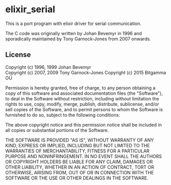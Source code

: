 # elixir_serial

This is a port program with elixir driver for serial communication.

The C code was originally written by Johan Bevemyr in 1996 and
sporadically maintained by Tony Garnock-Jones from 2007 onwards.

## License

Copyright (c) 1996, 1999 Johan Bevemyr  
Copyright (c) 2007, 2009 Tony Garnock-Jones
Copyright (c) 2015 Bitgamma OÜ

Permission is hereby granted, free of charge, to any person obtaining a copy
of this software and associated documentation files (the "Software"), to deal
in the Software without restriction, including without limitation the rights
to use, copy, modify, merge, publish, distribute, sublicense, and/or sell
copies of the Software, and to permit persons to whom the Software is
furnished to do so, subject to the following conditions:

The above copyright notice and this permission notice shall be included in
all copies or substantial portions of the Software.

THE SOFTWARE IS PROVIDED "AS IS", WITHOUT WARRANTY OF ANY KIND, EXPRESS OR
IMPLIED, INCLUDING BUT NOT LIMITED TO THE WARRANTIES OF MERCHANTABILITY,
FITNESS FOR A PARTICULAR PURPOSE AND NONINFRINGEMENT. IN NO EVENT SHALL THE
AUTHORS OR COPYRIGHT HOLDERS BE LIABLE FOR ANY CLAIM, DAMAGES OR OTHER
LIABILITY, WHETHER IN AN ACTION OF CONTRACT, TORT OR OTHERWISE, ARISING FROM,
OUT OF OR IN CONNECTION WITH THE SOFTWARE OR THE USE OR OTHER DEALINGS IN
THE SOFTWARE.